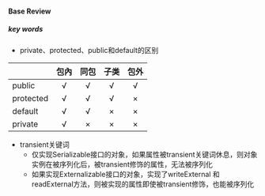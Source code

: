 #### Base Review



##### key words

* private、protected、public和default的区别

|           | 包內  | 同包  | 子类   |  包外 |  
| :------   |:-----:|:-----:|:-----:|:-----:|     
| public    | √     | √     | √     | √     | 
| protected | √     | √     | √     | ×     |
| default   | √     | √     | ×     | ×     |
| private   | √     | ×     | ×     | ×     |


* transient关键词
    * 仅实现Serializable接口的对象，如果属性被transient关键词休息，则对象实例在被序列化后，被transient修饰的属性，无法被序列化
    * 如果实现Externalizable接口的对象，实现了writeExternal 和 readExternal方法，则被实现的属性即使被transient修饰，也能被序列化

